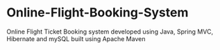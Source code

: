 # Online-Flight-Booking-System

Online Flight Ticket Booking system developed using Java, Spring MVC, Hibernate and mySQL built using Apache Maven

